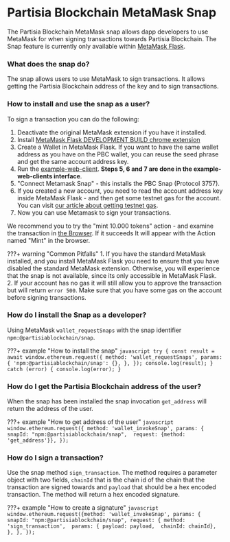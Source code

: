 # Partisia Blockchain MetaMask Snap
The Partisia Blockchain MetaMask snap allows dapp developers to use MetaMask for when signing transactions towards
Partisia Blockchain. The Snap feature is currently only available within [MetaMask Flask](https://metamask.io/flask/).

### What does the snap do?
The snap allows users to use MetaMask to sign transactions. It allows getting the Partisia
Blockchain address of the key and to sign transactions.

### How to install and use the snap as a user?
To sign a transaction you can do the following:

1. Deactivate the original MetaMask extension if you have it installed.
2. Install [MetaMask Flask DEVELOPMENT BUILD chrome extension](https://metamask.io/flask/)
3. Create a Wallet in MetaMask Flask. If you want to have the same wallet address as you have on the PBC wallet, you can reuse the seed phrase and get the same account address key.
4. Run the [example-web-client](https://gitlab.com/partisiablockchain/language/example-web-client). **Steps 5, 6 and 7 are done in the example-web-clients interface**.
5. "Connect Metamask Snap" - this installs the PBC Snap (Protocol 3757).
6. If you created a new account, you need to read the account address key inside MetaMask Flask - and then get some testnet gas for the account. You can visit [our article about getting testnet gas](../access-and-use-the-testnet.md).
7. Now you can use Metamask to sign your transactions. 

We recommend you to try the "mint 10.000 tokens" action - and examine the transaction in [the Browser](https://browser.testnet.partisiablockchain.com/transactions). If it succeeds It will appear with the Action named "Mint" in the browser.

???+ warning "Common Pitfalls"
    1. If you have the standard MetaMask installed, and you install MetaMask Flask you need to ensure that you have disabled the standard MetaMask extension. Otherwise, you will experience that the snap is not available, since its only accessible in MetaMask Flask.
    2. If your account has no gas it will still allow you to approve the transaction but will return `error 500`. Make sure that you have some gas on the account before signing transactions. 


### How do I install the Snap as a developer?
Using MetaMask `wallet_requestSnaps` with the snap
  identifier `npm:@partisiablockchain/snap`.
  
???+ example "How to install the snap"
    ```javascript
    try {
    const result = await window.ethereum.request({
    method: 'wallet_requestSnaps',
    params: {
    'npm:@partisiablockchain/snap': {},
    },
    });
    console.log(result);
        } catch (error) {
          console.log(error);
        }
    ```


### How do I get the Partisia Blockchain address of the user?
When the snap has been installed the snap invocation `get_address` will return the address of the user.
  
???+ example "How to get address of the user"
    ```javascript
    window.ethereum.request({
        method: 'wallet_invokeSnap',
        params: {
          snapId: "npm:@partisiablockchain/snap", 
          request: {method: 'get_address'}},
    });
    ```

### How do I sign a transaction?
Use the snap method `sign_transaction`. The method requires a parameter object with two fields, `chainId` that is the chain id of the chain that the transaction
are signed towards and `payload` that
should be a hex encoded transaction. The method will return a hex encoded signature.
  
???+ example "How to create a signature"
    ```javascript
    window.ethereum.request({method: 'wallet_invokeSnap',
      params: {
        snapId: "npm:@partisiablockchain/snap",
        request: {
            method: 'sign_transaction', 
            params: {
                payload: payload, 
                chainId: chainId},
        },
      },
    });
    ```